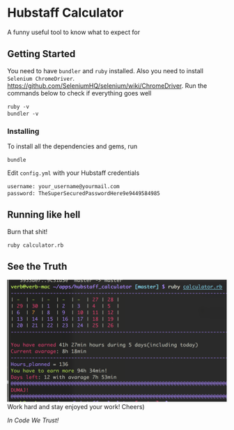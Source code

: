 # Hubstaff Calculator

A funny useful tool to know what to expect for

## Getting Started

You need to have `bundler` and `ruby` installed.
Also you need to install `Selenium ChromeDriver`. https://github.com/SeleniumHQ/selenium/wiki/ChromeDriver.
 Run the commands below to check if everything goes well

```
ruby -v
bundler -v
```

### Installing

To install all the dependencies and gems, run

```
bundle
```

Edit `config.yml` with your Hubstaff credentials

```
username: your_username@yourmail.com
password: TheSuperSecuredPasswordHere9e9449584985
```

## Running like hell

Burn that shit!

```
ruby calculator.rb
```

## See the Truth
![hubstaff_calculator](https://raw.githubusercontent.com/yverbytskyi/hubstaff_calculator/master/hubstaff_calculator.png)
Work hard and stay enjoyed your work! Cheers)

*In Code We Trust!*
